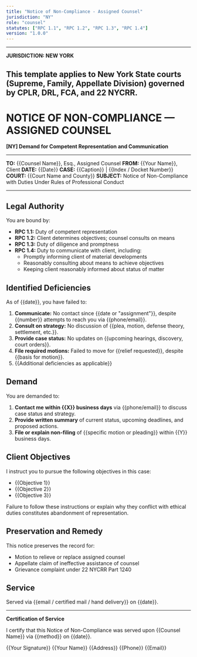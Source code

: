 ```yaml
---
title: "Notice of Non-Compliance - Assigned Counsel"
jurisdiction: "NY"
role: "counsel"
statutes: ["RPC 1.1", "RPC 1.2", "RPC 1.3", "RPC 1.4"]
version: "1.0.0"
---
```


---
**JURISDICTION: NEW YORK**

This template applies to New York State courts (Supreme, Family, Appellate Division) governed by CPLR, DRL, FCA, and 22 NYCRR.
---

# NOTICE OF NON-COMPLIANCE — ASSIGNED COUNSEL

**[NY] Demand for Competent Representation and Communication**

---

**TO:** {{Counsel Name}}, Esq., Assigned Counsel
**FROM:** {{Your Name}}, Client
**DATE:** {{Date}}
**CASE:** {{Caption}} | {{Index / Docket Number}}
**COURT:** {{Court Name and County}}
**SUBJECT:** Notice of Non-Compliance with Duties Under Rules of Professional Conduct

---

## Legal Authority

You are bound by:

- **RPC 1.1:** Duty of competent representation
- **RPC 1.2:** Client determines objectives; counsel consults on means
- **RPC 1.3:** Duty of diligence and promptness
- **RPC 1.4:** Duty to communicate with client, including:
  - Promptly informing client of material developments
  - Reasonably consulting about means to achieve objectives
  - Keeping client reasonably informed about status of matter

## Identified Deficiencies

As of {{date}}, you have failed to:

1. **Communicate:** No contact since {{date or "assignment"}}, despite {{number}} attempts to reach you via {{phone/email}}.
2. **Consult on strategy:** No discussion of {{plea, motion, defense theory, settlement, etc.}}.
3. **Provide case status:** No updates on {{upcoming hearings, discovery, court orders}}.
4. **File required motions:** Failed to move for {{relief requested}}, despite {{basis for motion}}.
5. {{Additional deficiencies as applicable}}

## Demand

You are demanded to:

1. **Contact me within {{X}} business days** via {{phone/email}} to discuss case status and strategy.
2. **Provide written summary** of current status, upcoming deadlines, and proposed actions.
3. **File or explain non-filing** of {{specific motion or pleading}} within {{Y}} business days.

## Client Objectives

I instruct you to pursue the following objectives in this case:

- {{Objective 1}}
- {{Objective 2}}
- {{Objective 3}}

Failure to follow these instructions or explain why they conflict with ethical duties constitutes abandonment of representation.

## Preservation and Remedy

This notice preserves the record for:

- Motion to relieve or replace assigned counsel
- Appellate claim of ineffective assistance of counsel
- Grievance complaint under 22 NYCRR Part 1240

## Service

Served via {{email / certified mail / hand delivery}} on {{date}}.

---

**Certification of Service**

I certify that this Notice of Non-Compliance was served upon {{Counsel Name}} via {{method}} on {{date}}.

{{Your Signature}}
{{Your Name}}
{{Address}}
{{Phone}}
{{Email}}
